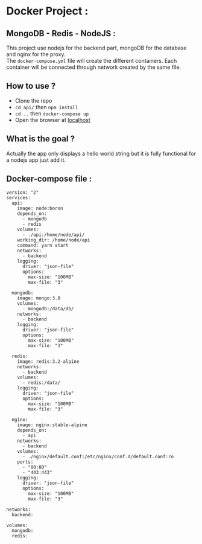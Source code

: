 # Docker Project :

## MongoDB - Redis - NodeJS :

This project use nodejs for the backend part, mongoDB for the database and nginx for the proxy.  
The `docker-compose.yml` file will create the different containers. Each container will be connected through network created by the same file.

## How to use ?
* Clone the repo
* `cd api/` then `npm install`
* `cd ..` then `docker-compose up`
* Open the browser at [localhost](http://localhost/hello/world)

## What is the goal ?
Actually the app only displays a hello world string but it is fully functional for a nodejs app just add it.


## Docker-compose file : 
```
version: "2"
services:
  api:
    image: node:boron
    depends_on:
      - mongodb
      - redis
    volumes:
      - ./api:/home/node/api/
    working_dir: /home/node/api
    command: yarn start
    networks:
      - backend
    logging:
      driver: "json-file"
      options:
        max-size: "100MB"
        max-file: "3"

  mongodb:
    image: mongo:3.0
    volumes:
      - mongodb:/data/db/
    networks:
      - backend
    logging:
      driver: "json-file"
      options:
        max-size: "100MB"
        max-file: "3"

  redis:
    image: redis:3.2-alpine
    networks:
      - backend
    volumes:
      - redis:/data/
    logging:
      driver: "json-file"
      options:
        max-size: "100MB"
        max-file: "3"

  nginx:
    image: nginx:stable-alpine
    depends_on:
      - api
    networks:
      - backend
    volumes:
      - ./nginx/default.conf:/etc/nginx/conf.d/default.conf:ro
    ports:
      - "80:80"
      - "443:443"
    logging:
      driver: "json-file"
      options:
        max-size: "100MB"
        max-file: "3"

networks:
  backend:

volumes:
  mongodb:
  redis:
```


